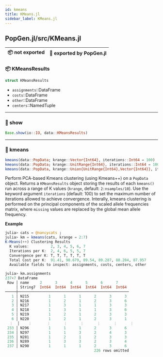 ```yaml
---
id: kmeans
title: KMeans.jl
sidebar_label: KMeans.jl
---
```


## PopGen.jl/src/KMeans.jl
| 📦  not exported | 🔵  exported by PopGen.jl |
|:---:|:---:|

### 📦 KMeansResults
```julia
struct KMeansResults
```
- `assignments`::DataFrame
- `costs`::DataFrame
- `other`::DataFrame
- `centers`::NamedTuple

----
### 🔵 show
```julia
Base.show(io::IO, data::KMeansResults)
```

----
### 🔵 kmeans
```julia
kmeans(data::PopData; krange::Vector{Int64}, iterations::Int64 = 100)
kmeans(data::PopData; krange::UnitRange{Int64}, iterations::Int64 = 100)
kmeans(data::PopData, krange::Union{UnitRange{Int64},Vector{Int64}}, iterations::Int64 = 100)
```
Perform PCA-based Kmeans clustering (using Kmeans++) on a `PopData` object. Returns a `KMeansResults`
object storing the results of each `kmeans()` run across a range of K values (`krange`, default: `2:nsamples/10`).
Use the keyword argument `iterations` (default: 100) to set the maximum number of iterations allowed to
achieve convergence. Interally, kmeans clustering is performed on the principal components of the scaled allele frequencies 
matrix, where `missing` values are replaced by the global mean allele frequency.

**Example**
```julia
julia> cats = @nancycats ;
julia> km = kmeans(cats, krange = 2:7)
K-Means(++) Clustering Results
  K values:          2, 3, 4, 5, 6, 7
  Iterations per K:  2, 4, 6, 5, 5, 7
  Convergence per K: T, T, T, T, T, T
  Total Cost per K:  91.41, 90.679, 89.54, 89.287, 88.284, 87.957
  Available fields to inspect: assignments, costs, centers, other
  
julia> km.assignments
237×7 DataFrame
 Row │ name     2      3      4      5      6      7     
     │ String7  Int64  Int64  Int64  Int64  Int64  Int64
─────┼───────────────────────────────────────────────────
   1 │ N215         1      1      1      2      3      3
   2 │ N216         1      2      1      2      3      6
   3 │ N217         1      3      1      1      3      3
   4 │ N218         1      3      1      1      3      6
   5 │ N219         1      2      1      2      3      3
   6 │ N220         1      2      1      2      3      1
  ⋮  │    ⋮       ⋮      ⋮      ⋮      ⋮      ⋮      ⋮
 233 │ N296         1      1      1      2      3      6
 234 │ N297         1      1      3      2      4      3
 235 │ N281         1      2      1      2      3      3
 236 │ N289         1      3      3      2      3      4
 237 │ N290         1      1      1      2      3      6
                                         226 rows omitted
```